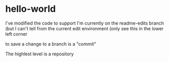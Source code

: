 # hello-world


I've modified the code to support 
I'm currently on the readme-edits branch (but I can't tell from the current edit environment (only see this in the lower left corner

to save a change to a branch is a "commit"

The highlest level is a repository



